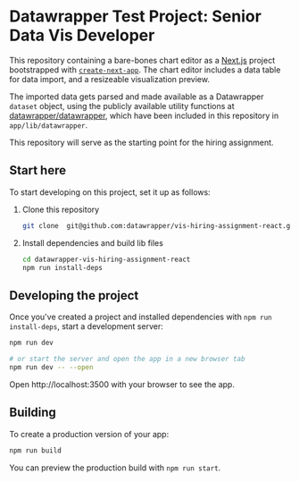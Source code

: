 # Datawrapper Test Project: Senior Data Vis Developer

This repository containing a bare-bones chart editor as a [Next.js](https://nextjs.org/) project bootstrapped with [`create-next-app`](https://github.com/vercel/next.js/tree/canary/packages/create-next-app). The chart editor includes a data table for data import, and a resizeable visualization preview.

The imported data gets parsed and made available as a Datawrapper `dataset` object, using the publicly available utility functions at [datawrapper/datawrapper](https://github.com/datawrapper/datawrapper), which have been included in this repository in `app/lib/datawrapper`.

This repository will serve as the starting point for the hiring assignment.

## Start here

To start developing on this project, set it up as follows:

1. Clone this repository
    ```bash
    git clone  git@github.com:datawrapper/vis-hiring-assignment-react.git
    ```
2. Install dependencies and build lib files
    ```bash
    cd datawrapper-vis-hiring-assignment-react
    npm run install-deps
    ```

## Developing the project

Once you've created a project and installed dependencies with `npm run install-deps`, start a development server:

```bash
npm run dev

# or start the server and open the app in a new browser tab
npm run dev -- --open
```

Open http://localhost:3500 with your browser to see the app.

## Building

To create a production version of your app:

```bash
npm run build
```

You can preview the production build with `npm run start`.
